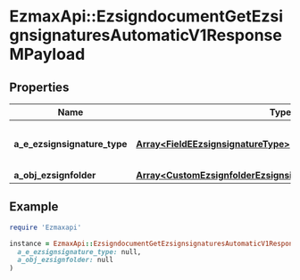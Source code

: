 # EzmaxApi::EzsigndocumentGetEzsignsignaturesAutomaticV1ResponseMPayload

## Properties

| Name | Type | Description | Notes |
| ---- | ---- | ----------- | ----- |
| **a_e_ezsignsignature_type** | [**Array&lt;FieldEEzsignsignatureType&gt;**](FieldEEzsignsignatureType.md) | All eEzsignsignatureType contained in the response |  |
| **a_obj_ezsignfolder** | [**Array&lt;CustomEzsignfolderEzsignsignaturesAutomaticResponse&gt;**](CustomEzsignfolderEzsignsignaturesAutomaticResponse.md) |  |  |

## Example

```ruby
require 'Ezmaxapi'

instance = EzmaxApi::EzsigndocumentGetEzsignsignaturesAutomaticV1ResponseMPayload.new(
  a_e_ezsignsignature_type: null,
  a_obj_ezsignfolder: null
)
```

